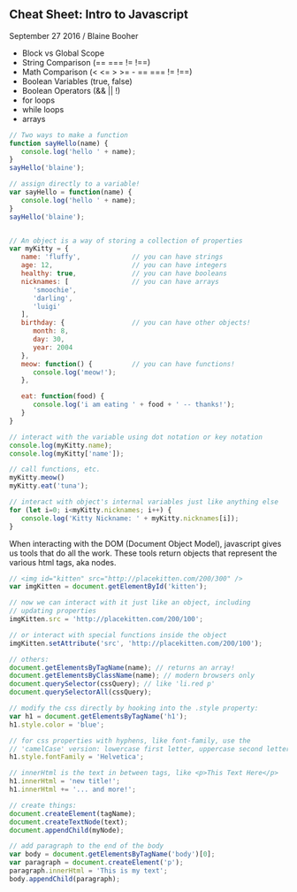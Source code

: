Cheat Sheet: Intro to Javascript
--------------------------------

September 27 2016 / Blaine Booher

   - Block vs Global Scope
   - String Comparison (== === != !==)
   - Math Comparison (< <= > >= - == === != !==)
   - Boolean Variables (true, false)
   - Boolean Operators (&& || !)
   - for loops
   - while loops
   - arrays

``` javascript
// Two ways to make a function
function sayHello(name) {
   console.log('hello ' + name);
}
sayHello('blaine');

// assign directly to a variable!
var sayHello = function(name) {
   console.log('hello ' + name);
}
sayHello('blaine');


// An object is a way of storing a collection of properties
var myKitty = {
   name: 'fluffy',             // you can have strings
   age: 12,                    // you can have integers
   healthy: true,              // you can have booleans
   nicknames: [                // you can have arrays
      'smoochie', 
      'darling', 
      'luigi'
   ], 
   birthday: {                 // you can have other objects!
      month: 8,
      day: 30,
      year: 2004
   }, 
   meow: function() {          // you can have functions!
      console.log('meow!');
   },

   eat: function(food) {
      console.log('i am eating ' + food + ' -- thanks!');
   }
}

// interact with the variable using dot notation or key notation
console.log(myKitty.name);
console.log(myKitty['name']);

// call functions, etc.
myKitty.meow()
myKitty.eat('tuna');

// interact with object's internal variables just like anything else
for (let i=0; i<myKitty.nicknames; i++) {
   console.log('Kitty Nickname: ' + myKitty.nicknames[i]);
}
```

When interacting with the DOM (Document Object Model), javascript
gives us tools that do all the work. These tools return objects 
that represent the various html tags, aka nodes.

``` javascript
// <img id="kitten" src="http://placekitten.com/200/300" />
var imgKitten = document.getElementById('kitten');

// now we can interact with it just like an object, including
// updating properties
imgKitten.src = 'http://placekitten.com/200/100';

// or interact with special functions inside the object
imgKitten.setAttribute('src', 'http://placekitten.com/200/100');

// others:
document.getElementsByTagName(name); // returns an array!
document.getElementsByClassName(name); // modern browsers only
document.querySelector(cssQuery); // like 'li.red p'
document.querySelectorAll(cssQuery);

// modify the css directly by hooking into the .style property:
var h1 = document.getElementsByTagName('h1');
h1.style.color = 'blue';

// for css properties with hyphens, like font-family, use the
// 'camelCase' version: lowercase first letter, uppercase second letter
h1.style.fontFamily = 'Helvetica';

// innerHtml is the text in between tags, like <p>This Text Here</p>
h1.innerHtml = 'new title!';
h1.innerHtml += '... and more!';

// create things:
document.createElement(tagName);
document.createTextNode(text);
document.appendChild(myNode);

// add paragraph to the end of the body
var body = document.getElementsByTagName('body')[0];
var paragraph = document.createElement('p');
paragraph.innerHtml = 'This is my text';
body.appendChild(paragraph);
```